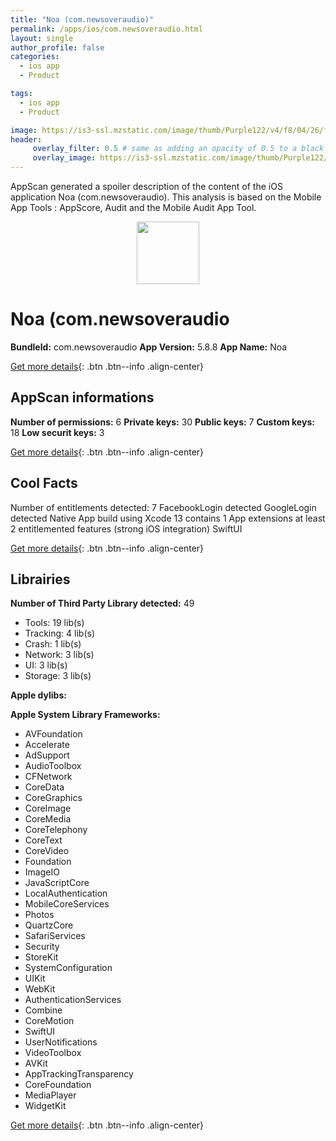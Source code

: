 ```yaml
---
title: "Noa (com.newsoveraudio)"
permalink: /apps/ios/com.newsoveraudio.html
layout: single
author_profile: false
categories: 
  - ios app 
  - Product 

tags: 
  - ios app 
  - Product 

image: https://is3-ssl.mzstatic.com/image/thumb/Purple122/v4/f8/04/26/f8042646-96f0-16f7-5c12-07d8e7f73979/AppIcon-1x_U007emarketing-0-5-0-85-220.png/512x512bb.jpg
header: 
     overlay_filter: 0.5 # same as adding an opacity of 0.5 to a black background
     overlay_image: https://is3-ssl.mzstatic.com/image/thumb/Purple122/v4/f8/04/26/f8042646-96f0-16f7-5c12-07d8e7f73979/AppIcon-1x_U007emarketing-0-5-0-85-220.png/512x512bb.jpg
---
```

AppScan generated a spoiler description of the content of the iOS application Noa (com.newsoveraudio). This analysis is based on the Mobile App Tools : AppScore, Audit and the Mobile Audit App Tool.

  
  
<div style="text-align: center;"><img src="https://is3-ssl.mzstatic.com/image/thumb/Purple122/v4/f8/04/26/f8042646-96f0-16f7-5c12-07d8e7f73979/AppIcon-1x_U007emarketing-0-5-0-85-220.png/512x512bb.jpg" width="100" height="100"></div>  
  
# Noa (com.newsoveraudio

**BundleId:** com.newsoveraudio
**App Version:** 5.8.8
**App Name:** Noa


[Get more details](/pricing.html){: .btn .btn--info .align-center}  
  
## AppScan informations 

**Number of permissions:** 6
**Private keys:** 30
**Public keys:** 7
**Custom keys:** 18
**Low securit keys:** 3
  
[Get more details](/pricing.html){: .btn .btn--info .align-center}

## Cool Facts

Number of entitlements detected: 7
FacebookLogin detected
GoogleLogin detected
Native App
build using Xcode 13
contains 1 App extensions
at least 2 entitlemented features (strong iOS integration)
SwiftUI
  
[Get more details](/pricing.html){: .btn .btn--info .align-center}

## Librairies 
**Number of Third Party Library detected:** 49
- Tools: 19 lib(s)
- Tracking: 4 lib(s)
- Crash: 1 lib(s)
- Network: 3 lib(s)
- UI: 3 lib(s)
- Storage: 3 lib(s)

**Apple dylibs:**


**Apple System Library Frameworks:**
- AVFoundation
- Accelerate
- AdSupport
- AudioToolbox
- CFNetwork
- CoreData
- CoreGraphics
- CoreImage
- CoreMedia
- CoreTelephony
- CoreText
- CoreVideo
- Foundation
- ImageIO
- JavaScriptCore
- LocalAuthentication
- MobileCoreServices
- Photos
- QuartzCore
- SafariServices
- Security
- StoreKit
- SystemConfiguration
- UIKit
- WebKit
- AuthenticationServices
- Combine
- CoreMotion
- SwiftUI
- UserNotifications
- VideoToolbox
- AVKit
- AppTrackingTransparency
- CoreFoundation
- MediaPlayer
- WidgetKit


  
[Get more details](/pricing.html){: .btn .btn--info .align-center}

